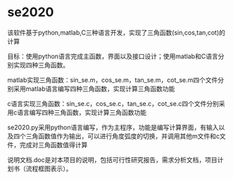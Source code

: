 # se2020
该软件基于python,matlab,C三种语言开发，实现了三角函数(sin,cos,tan,cot)的计算

目标：使用python语言完成主函数，界面以及接口设计；使用matlab和C语言分别实现四种三角函数。

matlab实现三角函数：sin_se.m，cos_se.m，tan_se.m，cot_se.m四个文件分别采用matlab语言编写四种三角函数，实现计算三角函数功能

c语言实现三角函数：sin_se.c，cos_se.c，tan_se.c，cot_se.c四个文件分别采用c语言编写四种三角函数，实现计算三角函数功能

se2020.py采用python语言编写，作为主程序，功能是编写计算界面，有输入以及四个三角函数值作为输出，可以进行角度弧度的切换，并调用其他m文件和c文件，完成对三角函数值得计算

说明文档.doc是对本项目的说明，包括可行性研究报告，需求分析文档，项目计划书（流程框图表示）。

